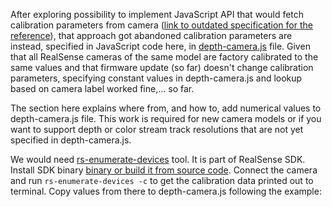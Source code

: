 After exploring possibility to implement JavaScript API that would fetch calibration parameters from camera ([link to outdated specification for the reference](https://www.w3.org/TR/2017/WD-mediacapture-depth-20170328/)), that approach got abandoned calibration parameters are instead, specified in JavaScript code here, in [depth-camera.js](https://github.com/01org/depth-camera-web-demo/blob/926fd23c535e3a5a07fcfb94bf9afea0e31a9dc4/depth-camera.js#L149) file. Given that all RealSense cameras of the same model are factory calibrated to the same values and that firmware update (so far) doesn't change calibration parameters, specifying constant values in depth-camera.js and lookup based on camera label worked fine,... so far.

The section here explains where from, and how to, add numerical values to depth-camera.js file. This work is required for new camera models or if you want to support depth or color stream track resolutions that are not yet specified in depth-camera.js.

We would need [rs-enumerate-devices](https://github.com/IntelRealSense/librealsense/tree/master/tools/enumerate-devices) tool. It is part of RealSense SDK. Install SDK binary [binary or build it from source code](https://github.com/IntelRealSense/librealsense/). Connect the camera and run ```rs-enumerate-devices -c``` to get the calibration data printed out to terminal. Copy values from there to depth-camera.js following the example:
